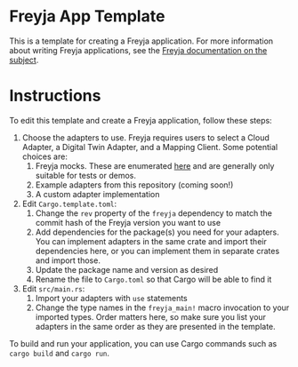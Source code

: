 # Freyja App Template

This is a template for creating a Freyja application. For more information about writing Freyja applications, see the [Freyja documentation on the subject](https://github.com/eclipse-ibeji/freyja/blob/main/docs/custom-adapters.md).

# Instructions

To edit this template and create a Freyja application, follow these steps:

1. Choose the adapters to use. Freyja requires users to select a Cloud Adapter, a Digital Twin Adapter, and a Mapping Client. Some potential choices are:
    1. Freyja mocks. These are enumerated [here](https://github.com/eclipse-ibeji/freyja/blob/main/docs/quickstart.md#appendix-a) and are generally only suitable for tests or demos. 
    1. Example adapters from this repository (coming soon!)
    1. A custom adapter implementation
1. Edit `Cargo.template.toml`:
    1. Change the `rev` property of the `freyja` dependency to match the commit hash of the Freyja version you want to use
    1. Add dependencies for the package(s) you need for your adapters. You can implement adapters in the same crate and import their dependencies here, or you can implement them in separate crates and import those.
    1. Update the package name and version as desired
    1. Rename the file to `Cargo.toml` so that Cargo will be able to find it
1. Edit `src/main.rs`:
    1. Import your adapters with `use` statements
    1. Change the type names in the `freyja_main!` macro invocation to your imported types. Order matters here, so make sure you list your adapters in the same order as they are presented in the template.

To build and run your application, you can use Cargo commands such as `cargo build` and `cargo run`.